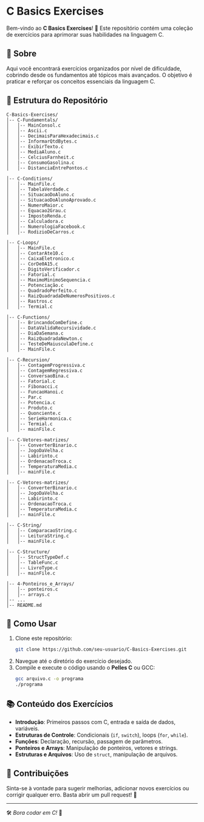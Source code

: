 # C Basics Exercises

Bem-vindo ao **C Basics Exercises**! 🚀 Este repositório contém uma coleção de exercícios para aprimorar suas habilidades na linguagem C.

## 📌 Sobre

Aqui você encontrará exercícios organizados por nível de dificuldade, cobrindo desde os fundamentos até tópicos mais avançados. O objetivo é praticar e reforçar os conceitos essenciais da linguagem C.

## 📂 Estrutura do Repositório

```
C-Basics-Exercises/
│-- C-Fundamentals/
│   │-- MainConsol.c
│   │-- Ascii.c
│   │-- DecimaisParaHexadecimais.c
│   │-- InformarQtdBytes.c
│   │-- ExibirTexto.c
│   │-- MediaAluno.c
│   │-- CelciusFarnheit.c
│   |-- ConsumoGasolina.c
│   │-- DistanciaEntrePontos.c

│-- C-Conditions/
│   │-- MainFile.c
│   │-- TabelaVerdade.c
│   │-- SituacaoDoAluno.c
│   │-- SituacaoDoAlunoAprovado.c
│   │-- NumeroMaior.c
│   │-- Equacao2Grau.c
│   │-- ImpostoRenda.c
│   │-- Calculadora.c
│   │-- NumerologiaFacebook.c
│   │-- RodizioDeCarros.c

│-- C-Loops/
│   │-- MainFile.c
│   │-- ContarAte10.c
│   │-- CaixaEletronico.c
│   │-- CorDe0A15.c
│   │-- DigitoVerificador.c
│   │-- Fatorial.c
│   │-- MaximoMinimoSequencia.c
│   │-- Potenciação.c
│   │-- QuadradoPerfeito.c
│   │-- RaizQuadradaDeNumerosPositivos.c
│   │-- Rastros.c
│   │-- Termial.c

│-- C-Functions/
│   │-- BrincandoComDefine.c
│   │-- DataValidaRecursividade.c
│   │-- DiaDaSemana.c
│   │-- RaizQuadradaNewton.c
│   │-- TesteDeMaiusculaDefine.c
│   │-- MainFile.c

│-- C-Recursion/
│   │-- ContagemProgressiva.c
│   │-- ContagemRegressiva.c
│   │-- ConversaoBina.c
│   │-- Fatorial.c
│   │-- Fibonacci.c
│   │-- FuncaoHanoi.c
│   │-- Par.c
│   │-- Potencia.c
│   │-- Produto.c
│   │-- Quonciente.c
│   │-- SerieHarmonica.c
│   │-- Termial.c
│   │-- mainFile.c

│-- C-Vetores-matrizes/
│   │-- ConverterBinario.c
│   │-- JogoDaVelha.c
│   │-- Labirinto.c
│   │-- OrdenacaoTroca.c
│   │-- TemperaturaMedia.c
│   │-- mainFile.c

│-- C-Vetores-matrizes/
│   │-- ConverterBinario.c
│   │-- JogoDaVelha.c
│   │-- Labirinto.c
│   │-- OrdenacaoTroca.c
│   │-- TemperaturaMedia.c
│   │-- mainFile.c

│-- C-String/
│   │-- ComparacaoString.c
│   │-- LeituraString.c
│   │-- mainFile.c

│-- C-Structure/
│   │-- StructTypeDef.c
│   │-- TableFunc.c
│   │-- LivroType.c
│   │-- mainFile.c

│-- 4-Ponteiros_e_Arrays/
│   │-- ponteiros.c
│   │-- arrays.c
│-- ...
│-- README.md
```

## 🏁 Como Usar

1. Clone este repositório:
   ```sh
   git clone https://github.com/seu-usuario/C-Basics-Exercises.git
   ```
2. Navegue até o diretório do exercício desejado.
3. Compile e execute o código usando o **Pelles C** ou GCC:
   ```sh
   gcc arquivo.c -o programa
   ./programa
   ```

## 📚 Conteúdo dos Exercícios

- **Introdução**: Primeiros passos com C, entrada e saída de dados, variáveis.
- **Estruturas de Controle**: Condicionais (`if`, `switch`), loops (`for`, `while`).
- **Funções**: Declaração, recursão, passagem de parâmetros.
- **Ponteiros e Arrays**: Manipulação de ponteiros, vetores e strings.
- **Estruturas e Arquivos**: Uso de `struct`, manipulação de arquivos.

## 🎯 Contribuições

Sinta-se à vontade para sugerir melhorias, adicionar novos exercícios ou corrigir qualquer erro. Basta abrir um pull request! 🤝

---

🛠️ _Bora codar em C!_ 🚀
